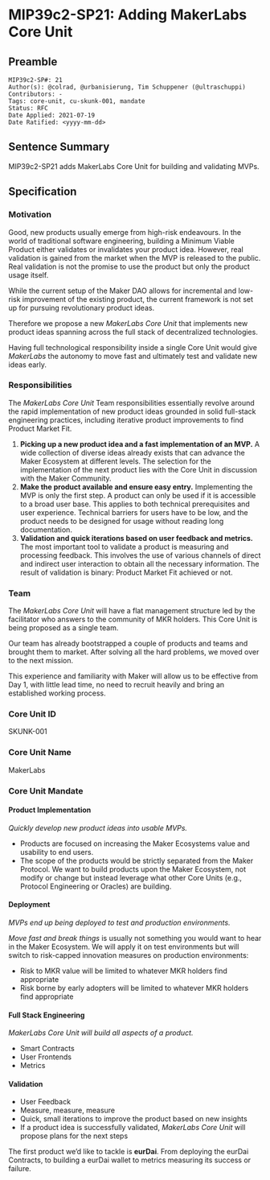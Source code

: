 # MIP39c2-SP21: Adding MakerLabs Core Unit

## Preamble

```
MIP39c2-SP#: 21
Author(s): @colrad, @urbanisierung, Tim Schuppener (@ultraschuppi)
Contributors: -
Tags: core-unit, cu-skunk-001, mandate
Status: RFC
Date Applied: 2021-07-19
Date Ratified: <yyyy-mm-dd>
```

## Sentence Summary

MIP39c2-SP21 adds MakerLabs Core Unit for building and validating MVPs. 

## Specification

### Motivation

Good, new products usually emerge from high-risk endeavours. In the world of traditional software engineering, building a Minimum Viable Product either validates or invalidates your product idea. However, real validation is gained from the market when the MVP is released to the public. Real validation is not the promise to use the product but only the product usage itself.

While the current setup of the Maker DAO allows for incremental and low-risk improvement of the existing product, the current framework is not set up for pursuing revolutionary product ideas.

Therefore we propose a new _MakerLabs Core Unit_ that implements new product ideas spanning across the full stack of decentralized technologies.

Having full technological responsibility inside a single Core Unit would give _MakerLabs_ the autonomy to move fast and ultimately test and validate new ideas early.

### Responsibilities

The _MakerLabs Core Unit_ Team responsibilities essentially revolve around the rapid implementation of new product ideas grounded in solid full-stack engineering practices, including iterative product improvements to find Product Market Fit.

1. **Picking up a new product idea and a fast implementation of an MVP.** A wide collection of diverse ideas already exists that can advance the Maker Ecosystem at different levels. The selection for the implementation of the next product lies with the Core Unit in discussion with the Maker Community.
2. **Make the product available and ensure easy entry.** Implementing the MVP is only the first step. A product can only be used if it is accessible to a broad user base. This applies to both technical prerequisites and user experience. Technical barriers for users have to be low, and the product needs to be designed for usage without reading long documentation.
3. **Validation and quick iterations based on user feedback and metrics.** The most important tool to validate a product is measuring and processing feedback. This involves the use of various channels of direct and indirect user interaction to obtain all the necessary information. The result of validation is binary: Product Market Fit achieved or not.

### Team

The _MakerLabs Core Unit_ will have a flat management structure led by the facilitator who answers to the community of MKR holders. This Core Unit is being proposed as a single team.

Our team has already bootstrapped a couple of products and teams and brought them to market. After solving all the hard problems, we moved over to the next mission.

This experience and familiarity with Maker will allow us to be effective from Day 1, with little lead time, no need to recruit heavily and bring an established working process.

### Core Unit ID

SKUNK-001

### Core Unit Name

MakerLabs

### Core Unit Mandate

#### Product Implementation

_Quickly develop new product ideas into usable MVPs._

* Products are focused on increasing the Maker Ecosystems value and usability to end users.
* The scope of the products would be strictly separated from the Maker Protocol. We want to build products upon the Maker Ecosystem, not modify or change but instead leverage what other Core Units (e.g., Protocol Engineering or Oracles) are building.

#### Deployment

_MVPs end up being deployed to test and production environments._

_Move fast and break things_ is usually not something you would want to hear in the Maker Ecosystem. We will apply it on test environments but will switch to risk-capped innovation measures on production environments:

* Risk to MKR value will be limited to whatever MKR holders find appropriate
* Risk borne by early adopters will be limited to whatever MKR holders find appropriate

#### Full Stack Engineering

_MakerLabs Core Unit will build all aspects of a product._

* Smart Contracts
* User Frontends
* Metrics

#### Validation

* User Feedback
* Measure, measure, measure
* Quick, small iterations to improve the product based on new insights
* If a product idea is successfully validated, _MakerLabs Core Unit_ will propose plans for the next steps

The first product we’d like to tackle is **eurDai**. From deploying the eurDai Contracts, to building a eurDai wallet to metrics measuring its success or failure.
